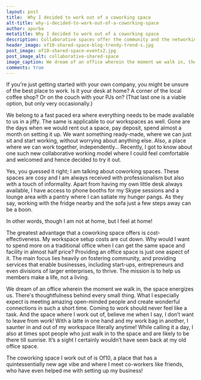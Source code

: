 ```yaml
---
layout: post
title:  Why I decided to work out of a coworking space
alt-title: why-i-decided-to-work-out-of-a-coworking-space
author: apurba
metatitle: Why I decided to work out of a coworking space
description: Collaborative spaces offer the community and the networking which solopreneurs need.
header_image: of10-shared-space-blog-trendy-trend-s.jpg
post_image: of10-shared-space-events2.jpg
post_image_alt: collaborative-shared-space
image_caption: We dream of an office wherein the moment we walk in, the space energizes us.
comments: true
---
```

If you're just getting started with your own company, you might be unsure of the best place to work. Is it your desk at home? A corner of the local coffee shop? Or on the couch with your PJs on? (That last one is a viable option, but only very occasionally.)

We belong to a fast paced era where everything needs to be made available to us in a jiffy. The same is applicable to our workspaces as well. Gone are the days when we would rent out a space, pay deposit, spend almost a month on setting it up. We want something ready-made, where we can just sit and start working, without worrying about anything else. Also, a place where we can work together, independently…
Recently, I got to know about one such new collaborative working model where I could feel comfortable and welcomed and hence decided to try it out.

Yes, you guessed it right; I am talking about coworking spaces. These spaces are cosy and I am always received with professionalism but also with a touch of informality. Apart from having my own little desk always available, I have access to phone booths for my Skype sessions and a lounge area with a pantry where I can satiate my hunger pangs. As they say, working with the fridge nearby and the sofa just a few steps away can be a boon.

In other words, though I am not at home, but I feel at home!

The greatest advantage that a coworking space offers is cost-effectiveness. My workspace setup costs are cut down. Why would I want to spend more on a traditional office when I can get the same space and facility in almost half price?
Providing an office space is just one aspect of it. The main focus lies heavily on fostering community, and providing services that enable businesses, including start-ups, entrepreneurs and even divisions of larger enterprises, to thrive. The mission is to help us members make a life, not a living.

We dream of an office wherein the moment we walk in, the space energizes us. There's thoughtfulness behind every small thing. What I especially expect is meeting amazing open-minded people and create wonderful connections in such a short time.
Coming to work should never feel like a task. And the space where I work out of, believe me when I say, I don’t want to leave from work!
With a latte in one hand and my work bag in another, I saunter in and out of my workspace literally anytime! While calling it a day, I also at times spot people who just walk in to the space and are likely to be there till sunrise. It’s a sight I certainly wouldn’t have seen back at my old office space.

The coworking space I work out of is Of10, a place that has a quintessentially new age vibe and where I meet co-workers like friends, who have even helped me with setting up my business!
